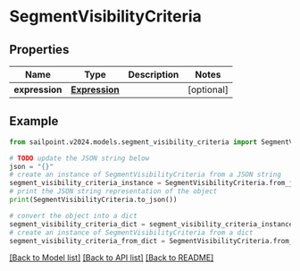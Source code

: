 # SegmentVisibilityCriteria


## Properties

Name | Type | Description | Notes
------------ | ------------- | ------------- | -------------
**expression** | [**Expression**](Expression.md) |  | [optional] 

## Example

```python
from sailpoint.v2024.models.segment_visibility_criteria import SegmentVisibilityCriteria

# TODO update the JSON string below
json = "{}"
# create an instance of SegmentVisibilityCriteria from a JSON string
segment_visibility_criteria_instance = SegmentVisibilityCriteria.from_json(json)
# print the JSON string representation of the object
print(SegmentVisibilityCriteria.to_json())

# convert the object into a dict
segment_visibility_criteria_dict = segment_visibility_criteria_instance.to_dict()
# create an instance of SegmentVisibilityCriteria from a dict
segment_visibility_criteria_from_dict = SegmentVisibilityCriteria.from_dict(segment_visibility_criteria_dict)
```
[[Back to Model list]](../README.md#documentation-for-models) [[Back to API list]](../README.md#documentation-for-api-endpoints) [[Back to README]](../README.md)


